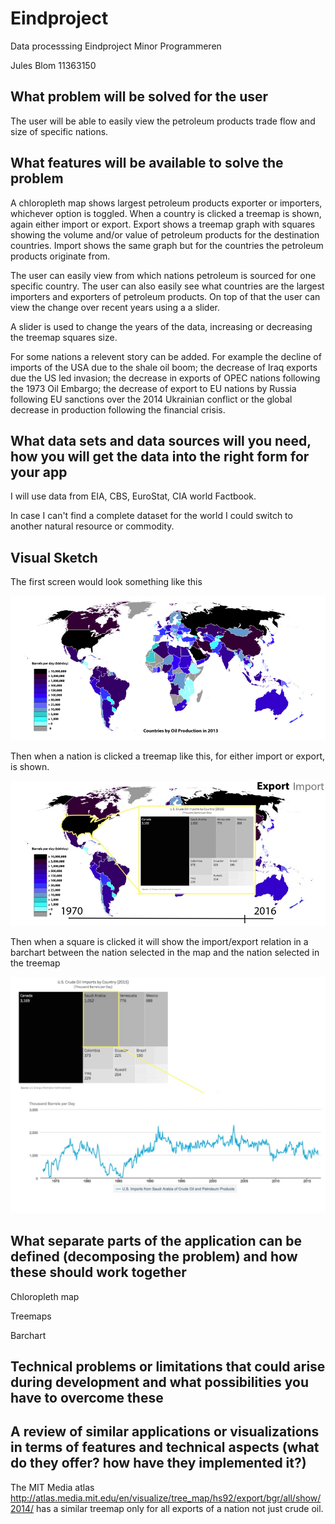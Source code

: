# Eindproject
Data processsing Eindproject Minor Programmeren

Jules Blom 11363150

## What problem will be solved for the user

The user will be able to easily view the petroleum products trade flow and size of specific nations.

## What features will be available to solve the problem

A chloropleth map shows largest petroleum products exporter or importers, whichever option is toggled. When a country is clicked a treemap is shown, again either import or export. Export shows a treemap graph with squares showing the volume and/or value of petroleum products for the destination countries. Import shows the same graph but for the countries the petroleum products originate from.

The user can easily view from which nations petroleum is sourced for one specific country. The user can also easily see what countries are the largest importers and exporters of petroleum products. On top of that the user can view the change over recent years using a a slider.

A slider is used to change the years of the data, increasing or decreasing the treemap squares size.

For some nations a relevent story can be added. For example the decline of imports of the USA due to the shale oil boom; the decrease of Iraq exports due the US led invasion; the decrease in exports of OPEC nations following the 1973 Oil Embargo; the decrease of export to EU nations by Russia following EU sanctions over the 2014 Ukrainian conflict or the global decrease in production following the financial crisis. 

## What data sets and data sources will you need, how you will get the data into the right form for your app

I will use data from EIA, CBS, EuroStat, CIA world Factbook.

In case I can't find a complete dataset for the world I could switch to another natural resource or commodity.

## Visual Sketch

The first screen would look something like this

![Chloropleth map](https://github.com/JulesBlm/Eindproject/blob/master/img/Sketch%200.png?raw=true)

Then when a nation is clicked a treemap like this, for either import or export, is shown.

![Treemap imports example](https://github.com/JulesBlm/Eindproject/blob/master/img/sketch1.jpg?raw=true)

Then when a square is clicked it will show the import/export relation in a barchart between the nation selected in the map and the nation selected in the treemap

![Third view](https://github.com/JulesBlm/Eindproject/blob/master/img/sketch2.jpg?raw=true)

## What separate parts of the application can be defined (decomposing the problem) and how these should work together
Chloropleth map

Treemaps

Barchart

## Technical problems or limitations that could arise during development and what possibilities you have to overcome these

## A review of similar applications or visualizations in terms of features and technical aspects (what do they offer? how have they implemented it?)

The MIT Media atlas http://atlas.media.mit.edu/en/visualize/tree_map/hs92/export/bgr/all/show/2014/ has a similar treemap only for all exports of a nation not just crude oil.
